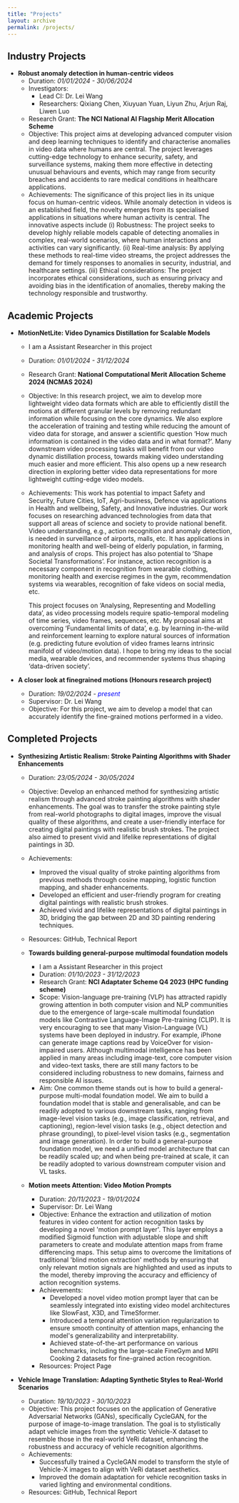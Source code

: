 ```yaml
---
title: "Projects"
layout: archive
permalink: /projects/
---
```


<style>
a:link, a:visited {
  text-decoration: none;
}

a:hover, a:active {
  text-decoration: underline;
}
</style>

## Industry Projects
  - **Robust anomaly detection in human-centric videos**
    - Duration: *01/01/2024 - 30/06/2024*
    - Investigators:
      - Lead CI: [Dr. Lei Wang](https://leiwangr.github.io/)
      - Researchers: Qixiang Chen, Xiuyuan Yuan, Liyun Zhu, Arjun Raj, Liwen Luo
    - Research Grant: **The NCI National AI Flagship Merit Allocation Scheme**
    - Objective: This project aims at developing advanced computer vision and deep learning techniques to identify and characterise anomalies in video data where humans are central. The project leverages cutting-edge technology to enhance security, safety, and surveillance systems, making them more effective in detecting unusual behaviours and events, which may range from security breaches and accidents to rare medical conditions in healthcare applications.
    - Achievements:
      The significance of this project lies in its unique focus on human-centric videos. While anomaly detection in videos is an established field, the novelty emerges from its specialised applications in situations where human activity is central. The innovative aspects include (i) Robustness: The project seeks to develop highly reliable models capable of detecting anomalies in complex, real-world scenarios, where human interactions and activities can vary significantly. (ii) Real-time analysis: By applying these methods to real-time video streams, the project addresses the demand for timely responses to anomalies in security, industrial, and healthcare settings. (iii) Ethical considerations: The project incorporates ethical considerations, such as ensuring privacy and avoiding bias in the identification of anomalies, thereby making the technology responsible and trustworthy.

## Academic Projects
  - **MotionNetLite: Video Dynamics Distillation for Scalable Models**
    - I am a Assistant Researcher in this project
    - Duration: *01/01/2024 - 31/12/2024*
    - Research Grant: **National Computational Merit Allocation Scheme 2024 (NCMAS 2024)**
    - Objective: In this research project, we aim to develop more lightweight video data formats which are able to efficiently distill the motions at different granular levels by removing redundant information while focusing on the core dynamics. We also explore the acceleration of training and testing while reducing the amount of video data for storage, and answer a scientific question ‘How much information is contained in the video data and in what format?’. Many downstream video processing tasks will benefit from our video dynamic distillation process, towards making video understanding much easier and more efficient. This also opens up a new research direction in exploring better video data representations for more lightweight cutting-edge video models.
    - Achievements:
      This work has potential to impact Safety and Security, Future Cities, IoT, Agri-business, Defence via applications in Health and wellbeing, Safety, and Innovative industries. Our work focuses on researching advanced technologies from data that support all areas of science and society to provide national benefit. Video understanding, e.g., action recognition and anomaly detection, is needed in surveillance of airports, malls, etc. It has applications in monitoring health and well-being of elderly population, in farming, and analysis of crops. This project has also potential to ‘Shape Societal Transformations’. For instance, action recognition is a necessary component in recognition from wearable clothing, monitoring health and exercise regimes in the gym, recommendation systems via wearables, recognition of fake videos on social media, etc.

      This project focuses on ‘Analysing, Representing and Modelling data’, as video processing models require spatio-temporal modeling of time series, video frames, sequences, etc. My proposal aims at overcoming ‘Fundamental limits of data’, e.g. by learning in-the-wild and reinforcement learning to explore natural sources of information (e.g. predicting future evolution of video frames learns intrinsic manifold of video/motion data). I hope to bring my ideas to the social media, wearable devices, and recommender systems thus shaping ‘data-driven society’.

  - **A closer look at finegrained motions (Honours research project)**
    - Duration: *19/02/2024 - <span style="color: blue;">present</span>*
    - Supervisor: [Dr. Lei Wang](https://leiwangr.github.io/)
    - Objective: For this project, we aim to develop a model that can accurately identify the fine-grained motions performed in a video. 

## Completed Projects

- **Synthesizing Artistic Realism: Stroke Painting Algorithms with Shader Enhancements**
  - Duration: *23/05/2024 - 30/05/2024*
  - Objective: Develop an enhanced method for synthesizing artistic realism through advanced stroke painting algorithms with shader enhancements. The goal was to transfer the stroke painting style from real-world photographs to digital images, improve the visual quality of these algorithms, and create a user-friendly interface for creating digital paintings with realistic brush strokes. The project also aimed to present vivid and lifelike representations of digital paintings in 3D.
  - Achievements:
    - Improved the visual quality of stroke painting algorithms from previous methods through cosine mapping, logistic function mapping, and shader enhancements.
    - Developed an efficient and user-friendly program for creating digital paintings with realistic brush strokes.
    - Achieved vivid and lifelike representations of digital paintings in 3D, bridging the gap between 2D and 3D painting rendering techniques.
  - Resources: [GitHub](https://github.com/HuilinChen943/paintercpp), [Technical Report ](/files/cg_report.pdf)
  
  - **Towards building general-purpose multimodal foundation models**
    - I am a Assistant Researcher in this project
    - Duration: *01/10/2023 - 31/12/2023*
    - Research Grant: **NCI Adaptater Scheme Q4 2023 (HPC funding scheme)**
    - Scope: Vision-language pre-training (VLP) has attracted rapidly growing attention in both computer vision and NLP communities due to the emergence of large-scale multimodal foundation models like Contrastive Language-Image Pre-training (CLIP). It is very encouraging to see that many Vision-Language (VL) systems have been deployed in industry. For example, iPhone can generate image captions read by VoiceOver for vision-impaired users. Although multimodal intelligence has been applied in many areas including image-text, core computer vision and video-text tasks, there are still many factors to be considered including robustness to new domains, fairness and responsible AI issues.
    - Aim: One common theme stands out is how to build a general-purpose multi-modal foundation model. We aim to build a foundation model that is stable and generalisable, and can be readily adopted to various downstream tasks, ranging from image-level vision tasks (e.g., image classification, retrieval, and captioning), region-level vision tasks (e.g., object detection and phrase grounding), to pixel-level vision tasks (e.g., segmentation and image generation). In order to build a general-purpose foundation model, we need a unified model architecture that can be readily scaled up; and when being pre-trained at scale, it can be readily adopted to various downstream computer vision and VL tasks.

  - **Motion meets Attention: Video Motion Prompts**
    - Duration: *20/11/2023 - 19/01/2024*
    - Supervisor: [Dr. Lei Wang](https://leiwangr.github.io/)
    - Objective: Enhance the extraction and utilization of motion features in video content for action recognition tasks by developing a novel 'motion prompt layer'. This layer employs a modified Sigmoid function with adjustable slope and shift parameters to create and modulate attention maps from frame differencing maps. This setup aims to overcome the limitations of traditional 'blind motion extraction' methods by ensuring that only relevant motion signals are highlighted and used as inputs to the model, thereby improving the accuracy and efficiency of action recognition systems.
    - Achievements:
      - Developed a novel video motion prompt layer that can be seamlessly integrated into existing video model architectures like SlowFast, X3D, and TimeSformer.
      - Introduced a temporal attention variation regularization to ensure smooth continuity of attention maps, enhancing the model's generalizability and interpretability.
      - Achieved state-of-the-art performance on various benchmarks, including the large-scale FineGym and MPII Cooking 2 datasets for fine-grained action recognition.
    - Resources: [Project Page](https://q1xiangchen.github.io/motion-prompts/)


- **Vehicle Image Translation: Adapting Synthetic Styles to Real-World Scenarios**
  - Duration: *19/10/2023 - 30/10/2023*
  - Objective: This project focuses on the application of Generative Adversarial Networks (GANs), specifically CycleGAN, for the purpose of image-to-image translation. The goal is to stylistically adapt vehicle images from the synthetic Vehicle-X dataset to resemble those in the real-world VeRi dataset, enhancing the robustness and accuracy of vehicle recognition algorithms.
  - Achievements:
    - Successfully trained a CycleGAN model to transform the style of Vehicle-X images to align with VeRi dataset aesthetics.
    - Improved the domain adaptation for vehicle recognition tasks in varied lighting and environmental conditions.
  - Resources: [GitHub](https://github.com/q1xiangchen/CycleGAN_vehicle), [Technical Report ](/files/I2I_report.pdf)